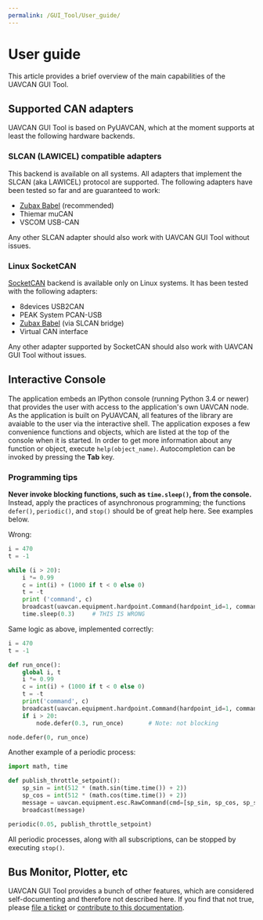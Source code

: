 ```yaml
---
permalink: /GUI_Tool/User_guide/
---
```


# User guide

This article provides a brief overview of the main capabilities of the UAVCAN GUI Tool.

## Supported CAN adapters

UAVCAN GUI Tool is based on PyUAVCAN, which at the moment supports at least the following hardware backends.

### SLCAN (LAWICEL) compatible adapters

This backend is available on all systems.
All adapters that implement the SLCAN (aka LAWICEL) protocol are supported.
The following adapters have been tested so far and are guaranteed to work:

* [Zubax Babel](https://docs.zubax.com/zubax_babel) (recommended)
* Thiemar muCAN
* VSCOM USB-CAN

Any other SLCAN adapter should also work with UAVCAN GUI Tool without issues.

### Linux SocketCAN

[SocketCAN](https://en.wikipedia.org/wiki/SocketCAN) backend is available only on Linux systems.
It has been tested with the following adapters:

* 8devices USB2CAN
* PEAK System PCAN-USB
* [Zubax Babel](https://docs.zubax.com/zubax_babel) (via SLCAN bridge)
* Virtual CAN interface

Any other adapter supported by SocketCAN should also work with UAVCAN GUI Tool without issues.

## Interactive Console

The application embeds an IPython console (running Python 3.4 or newer)
that provides the user with access to the application's own UAVCAN node.
As the application is built on PyUAVCAN,
all features of the library are avaiable to the user via the interactive shell.
The application exposes a few convenience functions and objects, which are listed at the top of the console
when it is started.
In order to get more information about any function or object, execute `help(object_name)`.
Autocompletion can be invoked by pressing the **Tab** key.

### Programming tips

**Never invoke blocking functions, such as `time.sleep()`, from the console.**
Instead, apply the practices of asynchronous programming;
the functions `defer()`, `periodic()`, and `stop()` should be of great help here.
See examples below.

Wrong:

```python
i = 470
t = -1

while (i > 20):
    i *= 0.99
    c = int(i) + (1000 if t < 0 else 0)
    t = -t
    print ('command', c)
    broadcast(uavcan.equipment.hardpoint.Command(hardpoint_id=1, command=c))
    time.sleep(0.3)     # THIS IS WRONG
```

Same logic as above, implemented correctly:

```python
i = 470
t = -1

def run_once():
    global i, t
    i *= 0.99
    c = int(i) + (1000 if t < 0 else 0)
    t = -t
    print('command', c)
    broadcast(uavcan.equipment.hardpoint.Command(hardpoint_id=1, command=c))
    if i > 20:
        node.defer(0.3, run_once)       # Note: not blocking

node.defer(0, run_once)
```

Another example of a periodic process:

```python
import math, time

def publish_throttle_setpoint():
    sp_sin = int(512 * (math.sin(time.time()) + 2))
    sp_cos = int(512 * (math.cos(time.time()) + 2))
    message = uavcan.equipment.esc.RawCommand(cmd=[sp_sin, sp_cos, sp_sin, sp_cos])
    broadcast(message)

periodic(0.05, publish_throttle_setpoint)
```

All periodic processes, along with all subscriptions, can be stopped by executing `stop()`.

## Bus Monitor, Plotter, etc

UAVCAN GUI Tool provides a bunch of other features,
which are considered self-documenting and therefore not described here.
If you find that not true, please [file a ticket](https://github.com/UAVCAN/gui_tool)
or [contribute to this documentation](https://github.com/UAVCAN/uavcan.github.io).

